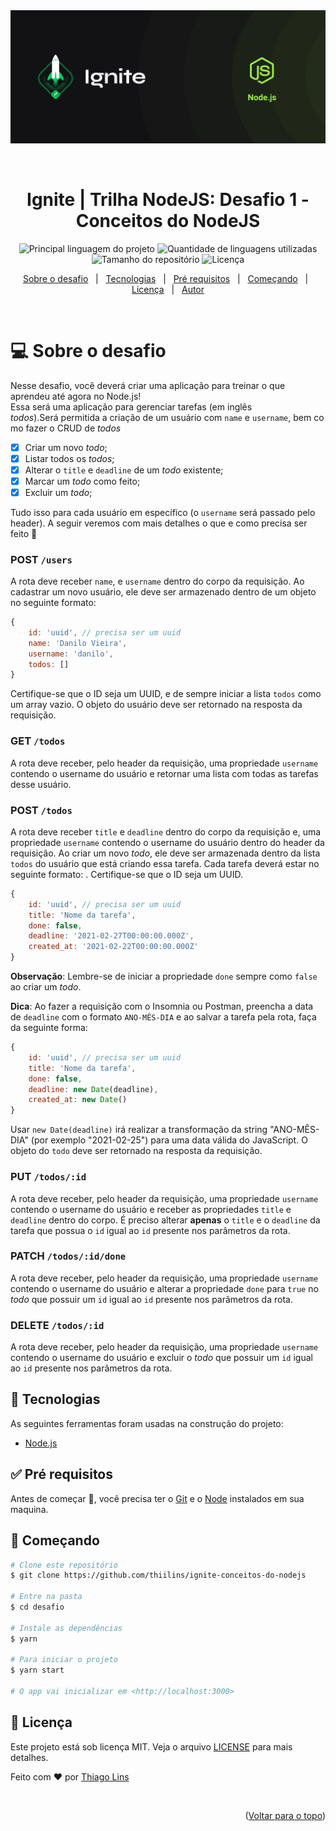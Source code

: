 <div align="center" id="top"> 
  <img src="./.github/banner-nodeJS.png" alt="Desafio" />

&#xa0;

  <!-- <a href="https://desafio.netlify.com">Demo</a> -->
</div>

<h1 align="center">Ignite | Trilha NodeJS: Desafio 1 - Conceitos do NodeJS</h1>

<p align="center">
  <img alt="Principal linguagem do projeto" src="https://img.shields.io/github/languages/top/thiilins/ignite-conceitos-do-nodejs?color=04d361&style=for-the-badge">

  <img alt="Quantidade de linguagens utilizadas" src="https://img.shields.io/github/languages/count/thiilins/ignite-conceitos-do-nodejs?color=04d361&style=for-the-badge">

  <img alt="Tamanho do repositório" src="https://img.shields.io/github/repo-size/thiilins/ignite-conceitos-do-nodejs?color=04d361&style=for-the-badge">

  <img alt="Licença" src="https://img.shields.io/github/license/thiilins/ignite-conceitos-do-nodejs?color=04d361&style=for-the-badge">

  <!-- <img alt="Github issues" src="https://img.shields.io/github/issues/thiilins/ignite-conceitos-do-nodejs?color=56BEB8" /> -->

  <!-- <img alt="Github forks" src="https://img.shields.io/github/forks/thiilins/ignite-conceitos-do-nodejs?color=56BEB8" /> -->

  <!-- <img alt="Github stars" src="https://img.shields.io/github/stars/thiilins/ignite-conceitos-do-nodejs?color=56BEB8" /> -->
</p>

<!-- Status -->

<!-- <h4 align="center">
	🚧  Desafio 🚀 Em construção...  🚧
</h4>

<hr> -->

<p align="center">
  <a href="#laptop-sobre-o-desafio">Sobre o desafio</a> &#xa0; |  &#xa0;
  <a href="#rocket-tecnologias">Tecnologias</a> &#xa0; | &#xa0;
  <a href="#white_check_mark-pré-requisitos">Pré requisitos</a> &#xa0; | &#xa0;
  <a href="#checkered_flag-começando">Começando</a> &#xa0; | &#xa0;
  <a href="#memo-licença">Licença</a> &#xa0; | &#xa0;
  <a href="https://github.com/thiilins" target="_blank">Autor</a>
</p>
<br>

# :computer: Sobre o desafio

Nesse desafio, você deverá criar uma aplicação para treinar o que aprendeu até agora no Node.js!
Essa será uma aplicação para gerenciar tarefas (em inglês _todos_).Será permitida a criação de um usuário com `name` e `username`, bem como fazer o CRUD de *todos*

- [x] Criar um novo _todo_;
- [x] Listar todos os _todos_;
- [x] Alterar o `title` e `deadline` de um _todo_ existente;
- [x] Marcar um _todo_ como feito;
- [x] Excluir um _todo_;

Tudo isso para cada usuário em específico (o `username` será passado pelo header). A seguir veremos com mais detalhes o que e como precisa ser feito 🚀

### POST `/users`

A rota deve receber `name`, e `username` dentro do corpo da requisição. Ao cadastrar um novo usuário, ele deve ser armazenado dentro de um objeto no seguinte formato:

```jsx
{
	id: 'uuid', // precisa ser um uuid
	name: 'Danilo Vieira',
	username: 'danilo',
	todos: []
}
```

Certifique-se que o ID seja um UUID, e de sempre iniciar a lista `todos` como um array vazio.
O objeto do usuário deve ser retornado na resposta da requisição.

### GET `/todos`

A rota deve receber, pelo header da requisição, uma propriedade `username` contendo o username do usuário e retornar uma lista com todas as tarefas desse usuário.

### POST `/todos`

A rota deve receber `title` e `deadline` dentro do corpo da requisição e, uma propriedade `username` contendo o username do usuário dentro do header da requisição. Ao criar um novo _todo_, ele deve ser armazenada dentro da lista `todos` do usuário que está criando essa tarefa. Cada tarefa deverá estar no seguinte formato: . Certifique-se que o ID seja um UUID.

```jsx
{
	id: 'uuid', // precisa ser um uuid
	title: 'Nome da tarefa',
	done: false,
	deadline: '2021-02-27T00:00:00.000Z',
	created_at: '2021-02-22T00:00:00.000Z'
}
```

**Observação**: Lembre-se de iniciar a propriedade `done` sempre como `false` ao criar um _todo_.

**Dica**: Ao fazer a requisição com o Insomnia ou Postman, preencha a data de `deadline` com o formato `ANO-MÊS-DIA` e ao salvar a tarefa pela rota, faça da seguinte forma:

```jsx
{
	id: 'uuid', // precisa ser um uuid
	title: 'Nome da tarefa',
	done: false,
	deadline: new Date(deadline),
	created_at: new Date()
}
```

Usar `new Date(deadline)` irá realizar a transformação da string "ANO-MÊS-DIA" (por exemplo "2021-02-25") para uma data válida do JavaScript.
O objeto do `todo` deve ser retornado na resposta da requisição.

### PUT `/todos/:id`

A rota deve receber, pelo header da requisição, uma propriedade `username` contendo o username do usuário e receber as propriedades `title` e `deadline` dentro do corpo. É preciso alterar **apenas** o `title` e o `deadline` da tarefa que possua o `id` igual ao `id` presente nos parâmetros da rota.

### PATCH `/todos/:id/done`

A rota deve receber, pelo header da requisição, uma propriedade `username` contendo o username do usuário e alterar a propriedade `done` para `true` no _todo_ que possuir um `id` igual ao `id` presente nos parâmetros da rota.

### DELETE `/todos/:id`

A rota deve receber, pelo header da requisição, uma propriedade `username` contendo o username do usuário e excluir o _todo_ que possuir um `id` igual ao `id` presente nos parâmetros da rota.

## :rocket: Tecnologias

As seguintes ferramentas foram usadas na construção do projeto:

- [Node.js](https://nodejs.org/en/)

## :white_check_mark: Pré requisitos

Antes de começar :checkered_flag:, você precisa ter o [Git](https://git-scm.com) e o [Node](https://nodejs.org/en/) instalados em sua maquina.

## :checkered_flag: Começando

```bash
# Clone este repositório
$ git clone https://github.com/thiilins/ignite-conceitos-do-nodejs

# Entre na pasta
$ cd desafio

# Instale as dependências
$ yarn

# Para iniciar o projeto
$ yarn start

# O app vai inicializar em <http://localhost:3000>
```

## :memo: Licença

Este projeto está sob licença MIT. Veja o arquivo [LICENSE](LICENSE.md) para mais detalhes.

Feito com :heart: por <a href="https://github.com/thiilins" target="_blank">Thiago Lins</a>

&#xa0;

<p align="right">(<a href="#top">Voltar para o topo</a>)</p>
